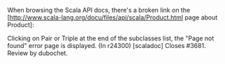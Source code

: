 When browsing the Scala API docs, there's a broken link on the [http://www.scala-lang.org/docu/files/api/scala/Product.html page about Product]:

Clicking on Pair or Triple at the end of the subclasses list, the "Page not found" error page is displayed.
(In r24300) [scaladoc] Closes #3681. Review by dubochet.
